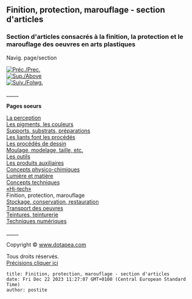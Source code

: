 ## Finition, protection, marouflage - section d'articles
### Section d'articles consacrés à la finition, la protection et le marouflage des oeuvres en arts plastiques
 Navig. page/section

[![Préc./Prec.](_derived/back_cmp_themenoir010_back.gif)](hitech.html)  
[![Sup./Above](_derived/up_cmp_themenoir010_up.gif)](themes.html)  
[![Suiv./Folwg.](_derived/next_cmp_themenoir010_next.gif)](entretienrestauration.html)

\_\_\_\_\_

**Pages soeurs**

[La perception](perception.html)  
[Les pigments, les couleurs](pigments.html)  
[Supports, substrats, préparations](supportsetpreparations.html)  
[Les liants font les procédés](liants.html)  
[Les procédés de dessin](procedesdessin.html)  
[Moulage, modelage, taille, etc.](produitsnonliants.html)  
[Les outils](outils.html)  
[Les produits auxiliaires](auxiliairesproduits.html)  
[Concepts physico-chimiques](conceptsphysicchim.html)  
[Lumière et matière](chap25lumiereetmatiere.html)  
[Concepts techniques](conceptstechniques.html)  
[«Hi-tech»](hitech.html)  
Finition, protection, marouflage  
[Stockage, conservation, restauration](entretienrestauration.html)  
[Transport des oeuvres](transportoeuvres.html)  
[Teintures, teinturerie](teinturerie.html)  
[Techniques numériques](numerique.html)

\_\_\_\_\_

Copyright © www.dotapea.com

Tous droits réservés.  
[Précisions cliquer ici](droitscopie.html)
```
title: Finition, protection, marouflage - section d'articles
date: Fri Dec 22 2023 11:27:07 GMT+0100 (Central European Standard Time)
author: postite
```
